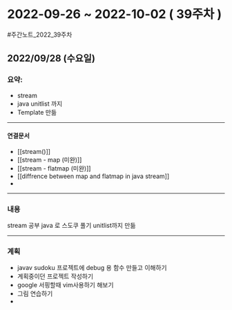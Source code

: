 # 2022-09-26 ~ 2022-10-02 ( 39주차 )
#주간노트_2022_39주차

## 2022/09/28 (수요일)
### 요약:
- stream
- java unitlist 까지
- Template 만듦

----
#### 연결문서
- [[stream()]]
- [[stream - map (미완)]]
- [[stream - flatmap (미완)]]
- [[diffrence between map and flatmap in java stream]]
- 

----
### 내용
stream 공부
java 로 스도쿠 풀기 unitlist까지 만듦

----
### 계획
- javav sudoku 프로젝트에 debug 용 함수 만들고 이해하기
- 계획중이던 프로젝트 작성하기
- google 서핑할때 vim사용하기 해보기
- 그림 연습하기
- 